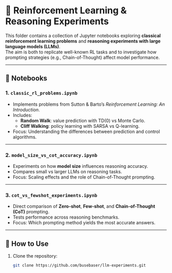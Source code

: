 # 📘 Reinforcement Learning & Reasoning Experiments

This folder contains a collection of Jupyter notebooks exploring **classical reinforcement learning problems** and **reasoning experiments with large language models (LLMs)**.  
The aim is both to replicate well-known RL tasks and to investigate how prompting strategies (e.g., Chain-of-Thought) affect model performance.

---

## 🔹 Notebooks

### 1. `classic_rl_problems.ipynb`
- Implements problems from Sutton & Barto’s *Reinforcement Learning: An Introduction*.  
- Includes:
  - **Random Walk**: value prediction with TD(0) vs Monte Carlo.  
  - **Cliff Walking**: policy learning with SARSA vs Q-learning.  
- Focus: Understanding the differences between prediction and control algorithms.

---

### 2. `model_size_vs_cot_accuracy.ipynb`
- Experiments on how **model size** influences reasoning accuracy.  
- Compares small vs larger LLMs on reasoning tasks.  
- Focus: Scaling effects and the role of Chain-of-Thought prompting.

---

### 3. `cot_vs_fewshot_experiments.ipynb`
- Direct comparison of **Zero-shot**, **Few-shot**, and **Chain-of-Thought (CoT)** prompting.  
- Tests performance across reasoning benchmarks.  
- Focus: Which prompting method yields the most accurate answers.

---

## 🚀 How to Use
1. Clone the repository:
   ```bash
   git clone https://github.com/busebaser/llm-experiments.git
